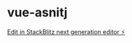 # vue-asnitj

[Edit in StackBlitz next generation editor ⚡️](https://stackblitz.com/~/github.com/johhv/vue-asnitj)